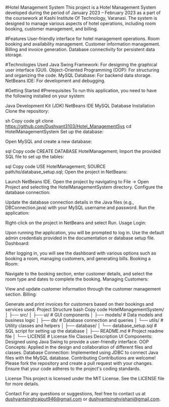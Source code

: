 #Hotel Management System
This project is a Hotel Management System developed during the period of January 2023 – February 2023 as a part of the coursework at Kashi Institute Of Technology, Varanasi. The system is designed to manage various aspects of hotel operations, including room booking, customer management, and billing.

#Features
User-friendly interface for hotel management operations.
Room booking and availability management.
Customer information management.
Billing and invoice generation.
Database connectivity for persistent data storage.

#Technologies Used
Java Swing Framework: For designing the graphical user interface (GUI).
Object-Oriented Programming (OOP): For structuring and organizing the code.
MySQL Database: For backend data storage.
NetBeans IDE: For development and debugging.

#Getting Started
#Prerequisites
To run this application, you need to have the following installed on your system:

Java Development Kit (JDK)
NetBeans IDE
MySQL Database
Installation
Clone the repository:

sh
Copy code
git clone https://github.com/Dushyant3103/Hotel_ManagementSys
cd HotelManagementSystem
Set up the database:

Open MySQL and create a new database:

sql
Copy code
CREATE DATABASE HotelManagement;
Import the provided SQL file to set up the tables:

sql
Copy code
USE HotelManagement;
SOURCE path/to/database_setup.sql;
Open the project in NetBeans:

Launch NetBeans IDE.
Open the project by navigating to File -> Open Project and selecting the HotelManagementSystem directory.
Configure the database connection:

Update the database connection details in the Java files (e.g., DBConnection.java) with your MySQL username and password.
Run the application:

Right-click on the project in NetBeans and select Run.
Usage
Login:

Upon running the application, you will be prompted to log in. Use the default admin credentials provided in the documentation or database setup file.
Dashboard:

After logging in, you will see the dashboard with various options such as booking a room, managing customers, and generating bills.
Booking a Room:

Navigate to the booking section, enter customer details, and select the room type and dates to complete the booking.
Managing Customers:

View and update customer information through the customer management section.
Billing:

Generate and print invoices for customers based on their bookings and services used.
Project Structure
bash
Copy code
HotelManagementSystem/
│
├── src/
│   ├── ui/                # GUI components
│   ├── models/            # Data models and business logic
│   ├── db/                # Database connection and queries
│   └── utils/             # Utility classes and helpers
│
├── database/
│   └── database_setup.sql # SQL script for setting up the database
│
├── README.md              # Project readme file
│
└── LICENSE                # License file
Classes Description
UI Components: Designed using Java Swing to provide a user-friendly interface.
OOP Concepts: Applied in the design and collaboration of different files and classes.
Database Connection: Implemented using JDBC to connect Java files with the MySQL database.
Contributing
Contributions are welcome! Please fork the repository and create a pull request with your changes. Ensure that your code adheres to the project's coding standards.

License
This project is licensed under the MIT License. See the LICENSE file for more details.

Contact
For any questions or suggestions, feel free to contact us at dushyantsinghrajput946@gmail.com or dushyantsinghvishani@gmail.com.

